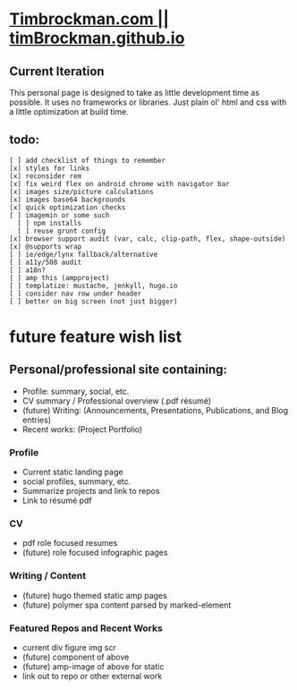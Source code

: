# [Timbrockman.com || timBrockman.github.io](https://timbrockman.com)

## Current Iteration
  This personal page is designed to take as little development time as possible.
  It uses no frameworks or libraries. Just plain ol' html and css with a little optimization at build time.


## todo:
    [ ] add checklist of things to remember
    [x] styles for links
    [x] reconsider rem
    [x] fix weird flex on android chrome with navigator bar
    [x] images size/picture calculations
    [x] images base64 backgrounds
    [x] quick optimization checks
    [ ] imagemin or some such
      [ ] npm installs
      [ ] reuse grunt config
    [x] browser support audit (var, calc, clip-path, flex, shape-outside)
    [x] @supports wrap
    [ ] ie/edge/lynx fallback/alternative
    [ ] a11y/508 audit
    [ ] a18n?
    [ ] amp this (ampproject)
    [ ] templatize: mustache, jenkyll, hugo.io
    [ ] consider nav row under header
    [ ] better on big screen (not just bigger)


# future feature wish list

## Personal/professional site containing:
  - Profile: summary, social, etc.
  - CV summary / Professional overview (.pdf résumé)
  - (future) Writing: (Announcements, Presentations, Publications, and Blog entries)
  - Recent works: (Project Portfolio)

### Profile
  - Current static landing page
  - social profiles, summary, etc.
  - Summarize projects and link to repos
  - Link to résumé pdf

### CV
  - pdf role focused resumes
  - (future) role focused infographic pages

### Writing / Content
  - (future) hugo themed static amp pages
  - (future) polymer spa content parsed by marked-element

### Featured Repos and Recent Works
  - current div figure img scr
  - (future) component of above
  - (future) amp-image of above for static
  - link out to repo or other external work
